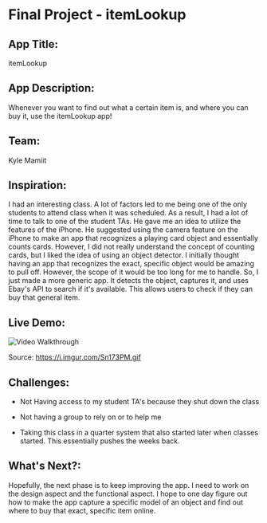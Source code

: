 
# Final Project - itemLookup

## App Title:

itemLookup

## App Description:

Whenever you want to find  out what a certain item is, and where you can buy it, use the itemLookup app!

## Team:

Kyle Mamiit

## Inspiration:

I had an interesting class. A lot of factors led to me being one of the only students to attend class when it was scheduled. As a result, I had a lot of time to talk to one of the student TAs. He gave me an idea to utilize the features of the iPhone. He suggested using the camera feature on the iPhone to make an app that recognizes a playing card object and essentially counts cards. However, I did not really understand the concept of counting cards, but I liked the idea of using an object detector. I initially thought having an app that recognizes the exact, specific object would be amazing to pull off. However, the scope of it would be too long for me to handle. So, I just made a more generic app. It detects the object, captures it, and uses Ebay's API to search if it's available. This allows users to check if they can buy that general item.



## Live Demo:



<img src='https://i.imgur.com/Sn173PM.gif' href="https://i.imgur.com/Sn173PM.gif" title='Video Walkthrough' width='' alt='Video Walkthrough' />

Source: https://i.imgur.com/Sn173PM.gif


## Challenges:

- Not Having access to my student TA's because they shut down the class

- Not having a group to rely on or to help me

- Taking this class in a quarter system that also started later when classes started. This essentially pushes the weeks back.

## What's Next?:

Hopefully, the next phase is to keep improving the app. I need to work on the design aspect and the functional aspect. I hope to one day figure out how to make the app capture a specific model of an object and find out where to buy that exact, specific item online.
